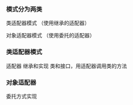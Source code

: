 ### 模式分为两类

类适配器模式 （使用继承的适配器）

对象适配器模式 （使用委托的适配器）
### 类适配器模式
适配器 继承和实现 类和接口，用适配器调用类的方法

### 对象适配器
委托方式实现








